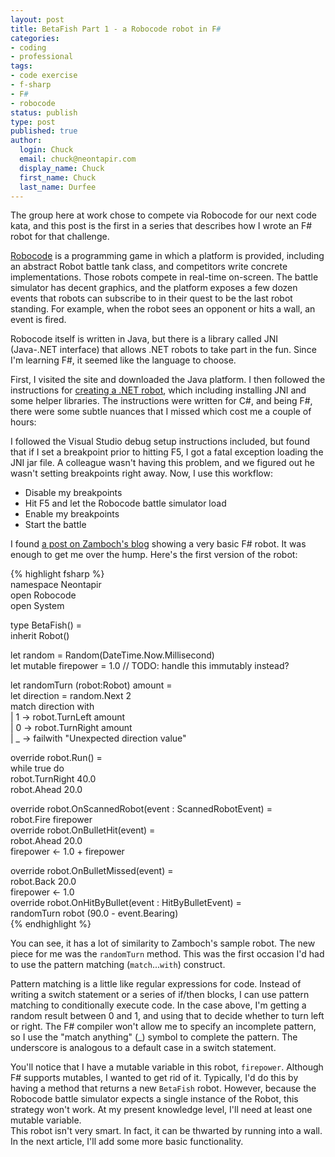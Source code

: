 ```yaml
---
layout: post
title: BetaFish Part 1 - a Robocode robot in F#
categories:
- coding
- professional
tags:
- code exercise
- f-sharp
- F#
- robocode
status: publish
type: post
published: true
author:
  login: Chuck
  email: chuck@neontapir.com
  display_name: Chuck
  first_name: Chuck
  last_name: Durfee
---
```

The group here at work chose to compete via Robocode for our next code kata, and this post is the first in a series that describes how I wrote an F# robot for that challenge.

[Robocode](http://robocode.sourceforge.net/) is a programming game in which a platform is provided, including an abstract Robot battle tank class, and competitors write concrete implementations. Those robots compete in real-time on-screen. The battle simulator has decent graphics, and the platform exposes a few dozen events that robots can subscribe to in their quest to be the last robot standing. For example, when the robot sees an opponent or hits a wall, an event is fired.

Robocode itself is written in Java, but there is a library called JNI (Java-.NET interface) that allows .NET robots to take part in the fun. Since I'm learning F#, it seemed like the language to choose.

First, I visited the site and downloaded the Java platform. I then followed the instructions for [creating a .NET robot](http://robowiki.net/wiki/Robocode/.NET/Create_a_.NET_robot_with_Visual_Studio), which including installing JNI and some helper libraries. The instructions were written for C#, and being F#, there were some subtle nuances that I missed which cost me a couple of hours:

I followed the Visual Studio debug setup instructions included, but found that if I set a breakpoint prior to hitting F5, I got a fatal exception loading the JNI jar file. A colleague wasn't having this problem, and we figured out he wasn't setting breakpoints right away. Now, I use this workflow:

*   Disable my breakpoints
*   Hit F5 and let the Robocode battle simulator load
*   Enable my breakpoints
*   Start the battle

I found [a post on Zamboch's blog](http://zamboch.blogspot.com/2010/07/clr-40-for-robocode.html) showing a very basic F# robot. It was enough to get me over the hump. Here's the first version of the robot:

{% highlight fsharp %}  
 namespace Neontapir  
 open Robocode  
 open System

type BetaFish() =  
 inherit Robot()

let random = Random(DateTime.Now.Millisecond)  
 let mutable firepower = 1.0 // TODO: handle this immutably instead?

let randomTurn (robot:Robot) amount =  
 let direction = random.Next 2  
 match direction with  
 | 1 -&gt; robot.TurnLeft amount  
 | 0 -&gt; robot.TurnRight amount  
 | _ -&gt; failwith "Unexpected direction value"

override robot.Run() =  
 while true do  
 robot.TurnRight 40.0  
 robot.Ahead 20.0

override robot.OnScannedRobot(event : ScannedRobotEvent) =  
 robot.Fire firepower  
 override robot.OnBulletHit(event) =  
 robot.Ahead 20.0  
 firepower &lt;- 1.0 + firepower

override robot.OnBulletMissed(event) =  
 robot.Back 20.0  
 firepower &lt;- 1.0  
 override robot.OnHitByBullet(event : HitByBulletEvent) =  
 randomTurn robot (90.0 - event.Bearing)  
{% endhighlight %}

You can see, it has a lot of similarity to Zamboch's sample robot. The new piece for me was the `randomTurn` method. This was the first occasion I'd had to use the pattern matching (`match`...`with`) construct.

Pattern matching is a little like regular expressions for code. Instead of writing a switch statement or a series of if/then blocks, I can use pattern matching to conditionally execute code. In the case above, I'm getting a random result between 0 and 1, and using that to decide whether to turn left or right. The F# compiler won't allow me to specify an incomplete pattern, so I use the "match anything" (\_) symbol to complete the pattern. The underscore is analogous to a default case in a switch statement.

You'll notice that I have a mutable variable in this robot, `firepower`. Although F# supports mutables, I wanted to get rid of it. Typically, I'd do this by having a method that returns a new `BetaFish` robot. However, because the Robocode battle simulator expects a single instance of the Robot, this strategy won't work. At my present knowledge level, I'll need at least one mutable variable.  
 This robot isn't very smart. In fact, it can be thwarted by running into a wall. In the next article, I'll add some more basic functionality.

